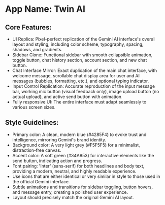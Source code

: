 # **App Name**: Twin AI

## Core Features:

- UI Replica: Pixel-perfect replication of the Gemini AI interface's overall layout and styling, including color scheme, typography, spacing, shadows, and gradients.
- Sidebar Clone: Functional sidebar with smooth collapsible animation, toggle button, chat history section, account section, and new chat button.
- Chat Interface Mirror: Exact duplication of the main chat interface, with welcome message, scrollable chat display area for user and AI messages (bubbles, formatting, etc.), and optional typing indicator.
- Input Control Replication: Accurate reproduction of the input message bar, working mic button (visual feedback only), image upload button (no actual upload), and active send button with animation.
- Fully responsive UI: The entire interface must adapt seamlessly to various screen sizes.

## Style Guidelines:

- Primary color: A clean, modern blue (#4285F4) to evoke trust and intelligence, mirroring Gemini's brand identity.
- Background color: A very light grey (#F5F5F5) for a minimalist, distraction-free canvas.
- Accent color: A soft green (#34A853) for interactive elements like the send button, indicating action and progress.
- Font pairing: 'Inter' (sans-serif) for both headlines and body text, providing a modern, neutral, and highly readable experience.
- Use icons that are either identical or very similar in style to those used in the official Gemini interface.
- Subtle animations and transitions for sidebar toggling, button hovers, and message entry, creating a polished user experience.
- Layout should precisely match the original Gemini AI layout.